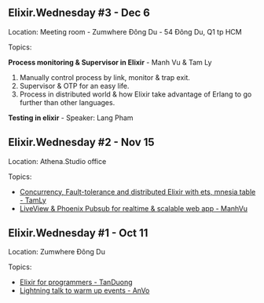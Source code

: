 ## Elixir.Wednesday #3 - Dec 6

Location: Meeting room - Zumwhere Đông Du - 54 Đông Du, Q1 tp HCM

Topics:

**Process monitoring & Supervisor in Elixir** - Manh Vu & Tam Ly
1. Manually control process by link, monitor & trap exit.
2. Supervisor & OTP for an easy life.
3. Process in distributed world & how Elixir take advantage of Erlang to go further than other languages.

**Testing in elixir** - Speaker: Lang Pham

## Elixir.Wednesday #2 - Nov 15

Location: Athena.Studio office

Topics:

* [Concurrency, Fault-tolerance and distributed Elixir with ets, mnesia table - TamLy](https://github.com/ohhi-vn/sharing_elixir_meetup/blob/main/SaiGonMeetup-Nov-15-2023.livemd)
* [LiveView & Phoenix Pubsub for realtime & scalable web app - ManhVu](https://github.com/ohhi-vn/live_pub_demo)

## Elixir.Wednesday #1 - Oct 11

Location: Zumwhere Đông Du

Topics:

* [Elixir for programmers - TanDuong](https://github.com/tanduong/elixir-talks/blob/main/SaigonMeetup2023.MD)
* [Lightning talk to warm up events - AnVo](./assets/elixir_wednesday_01_av.png)
